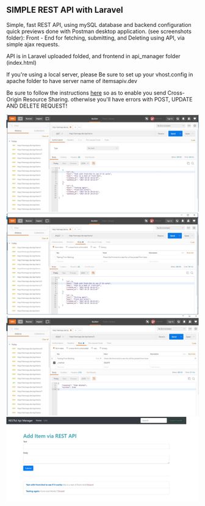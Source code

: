 
## SIMPLE REST API with Laravel

Simple, fast REST API, using mySQL database and backend configuration quick previews done with Postman desktop application. (see screenshots folder):
Front - End for fetching,  submitting, and Deleting using API, via simple ajax requests.


API is in Laravel uploaded folded, and frontend in api_manager folder (index.html)

If you're using a local server, please Be sure to set up your vhost.config in apache folder to
have server name of itemsapiv.dev

Be sure to follow the instructions <a href="https://github.com/barryvdh/laravel-cors">here</a>
so as to enable you send Cross-Origin Resource Sharing. otherwise you'll have errors with POST, UPDATE AND DELETE REQUEST!
<p align="center">

  <img src="https://github.com/achialandry/REST_API_with_Laravel/blob/master/screenshot/backend_1.jpg" width="650"/>
  <img src="https://github.com/achialandry/REST_API_with_Laravel/blob/master/screenshot/backend_2.jpg" width="650"/>
  <img src="https://github.com/achialandry/REST_API_with_Laravel/blob/master/screenshot/backend_3.jpg" width="650"/>
  <img src="https://github.com/achialandry/REST_API_with_Laravel/blob/master/screenshot/frontend.jpg" width="650"/>

</p>
